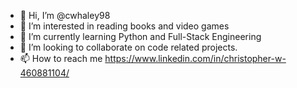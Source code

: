 - 👋 Hi, I’m @cwhaley98
- 👀 I’m interested in reading books and video games
- 🌱 I’m currently learning Python and Full-Stack Engineering
- 💞️ I’m looking to collaborate on code related projects.
- 📫 How to reach me https://www.linkedin.com/in/christopher-w-460881104/

<!---
cwhaley98/cwhaley98 is a ✨ special ✨ repository because its `README.md` (this file) appears on your GitHub profile.
You can click the Preview link to take a look at your changes.
--->

